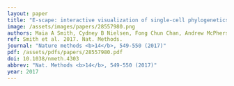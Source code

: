 ```yaml
---
layout: paper
title: "E-scape: interactive visualization of single-cell phylogenetics and cancer evolution."
image: /assets/images/papers/28557980.png
authors: Maia A Smith, Cydney B Nielsen, Fong Chun Chan, Andrew McPherson, Andrew Roth, Hossein Farahani, Daniel Machev, Adi Steif, Sohrab P Shah
ref: Smith et al. 2017. Nat. Methods.
journal: "Nature methods <b>14</b>, 549-550 (2017)"
pdf: /assets/pdfs/papers/28557980.pdf
doi: 10.1038/nmeth.4303
abbrev: "Nat. Methods <b>14</b>, 549-550 (2017)"
year: 2017
---
```


<br />
<div data-badge-popover="right" data-badge-type="donut" data-pmid="28557980" data-hide-no-mentions="true" class="altmetric-embed"></div>


